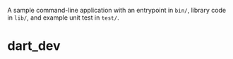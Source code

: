 A sample command-line application with an entrypoint in `bin/`, library code
in `lib/`, and example unit test in `test/`.
# dart_dev
